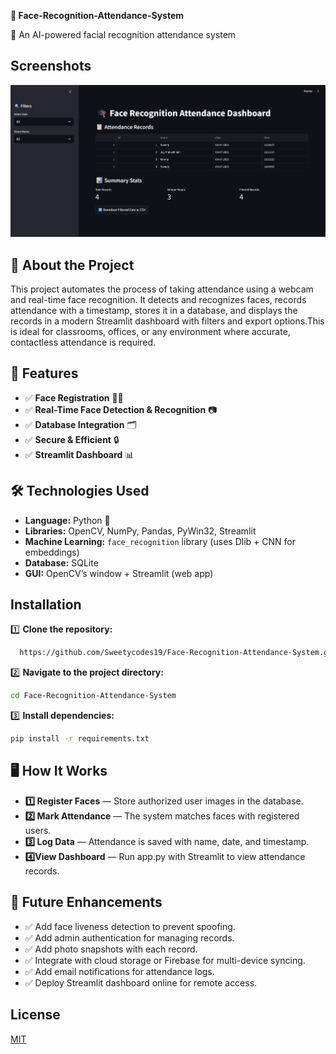 **📸 Face-Recognition-Attendance-System**

  🚀 An AI-powered facial recognition attendance system

## Screenshots

![image alt](https://github.com/Sweetycodes19/Face-Recognition-Attendance-System/blob/main/Screenshot%202025-07-09%20145732.png)


## 📜 About the Project
This project automates the process of taking attendance using a webcam and real-time face recognition. It detects and recognizes faces, records attendance with a timestamp, stores it in a database, and displays the records in a modern Streamlit dashboard with filters and export options.This is ideal for classrooms, offices, or any environment where accurate, contactless attendance is required.

## 🎯 Features
- ✅ **Face Registration** 🧑‍💻
- ✅ **Real-Time Face Detection & Recognition** 📷
- ✅ **Database Integration** 🗂️
- ✅ **Secure & Efficient** 🔒
- ✅ **Streamlit Dashboard** 📊
## 🛠️ Technologies Used
- **Language:** Python 🐍  
- **Libraries:** OpenCV, NumPy, Pandas, PyWin32, Streamlit  
- **Machine Learning:** `face_recognition` library (uses Dlib + CNN for embeddings)  
- **Database:** SQLite  
- **GUI:** OpenCV’s window + Streamlit (web app)
## Installation

1️⃣ **Clone the repository:**

```bash
  https://github.com/Sweetycodes19/Face-Recognition-Attendance-System.git
```
2️⃣ **Navigate to the project directory:**

```bash
cd Face-Recognition-Attendance-System
```
3️⃣ **Install dependencies:**

```bash 
pip install -r requirements.txt
```
    
## 🖥️ How It Works
- **1️⃣ Register Faces** — Store authorized user images in the database.
- **2️⃣ Mark Attendance** — The system matches faces with registered users.
- **3️⃣ Log Data** — Attendance is saved with name, date, and timestamp.
- **4️⃣View Dashboard** — Run app.py with Streamlit to view attendance records.
## 📌 Future Enhancements
- ✅ Add face liveness detection to prevent spoofing.
- ✅ Add admin authentication for managing records.
- ✅ Add photo snapshots with each record.
- ✅ Integrate with cloud storage or Firebase for multi-device syncing.
- ✅ Add email notifications for attendance logs.
- ✅ Deploy Streamlit dashboard online for remote access.
## License

[MIT](https://choosealicense.com/licenses/mit/)

